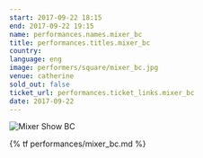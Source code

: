 ```yaml
---
start: 2017-09-22 18:15
end: 2017-09-22 19:15
name: performances.names.mixer_bc
title: performances.titles.mixer_bc
country: 
language: eng
image: performers/square/mixer_bc.jpg
venue: catherine
sold_out: false
ticket_url: performances.ticket_links.mixer_bc
date: 2017-09-22
---
```


<picture>
    <source media="(min-width: 1200px)" srcset="{% asset performers/wide/mixer_bc_large.jpg @path %}">
    <source media="(min-width: 768px)" srcset="{% asset performers/wide/mixer_bc_large.jpg @path %}">
    <img src="{% asset performers/square/mixer_bc.jpg @path %}" alt="Mixer Show BC">
</picture>

{% tf performances/mixer_bc.md %}
